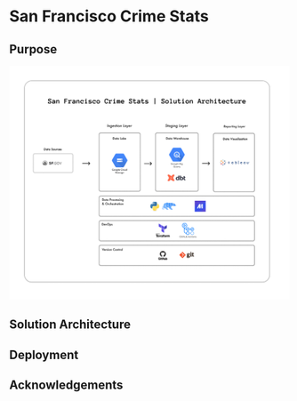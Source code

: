# San Francisco Crime Stats 

## Purpose
![image](./docs/sf-crime-stats-solution-architecture.png)

## Solution Architecture

## Deployment

## Acknowledgements
